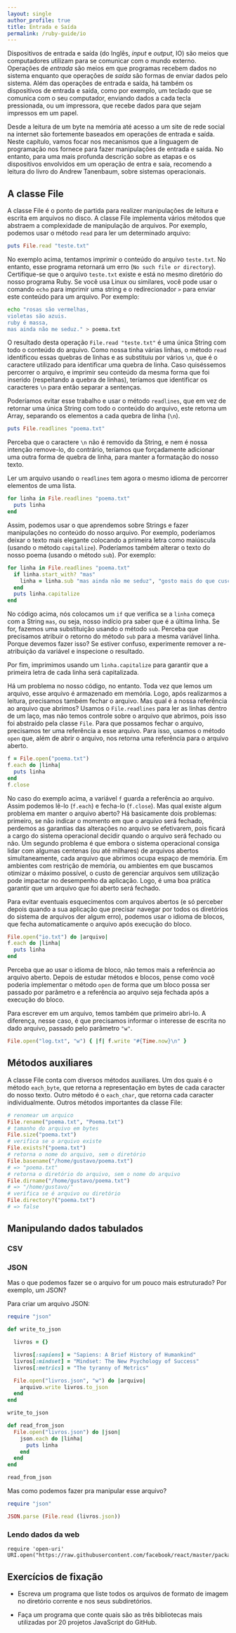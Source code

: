```yaml
---
layout: single
author_profile: true
title: Entrada e Saída
permalink: /ruby-guide/io
---
```


Dispositivos de entrada e saída (do Inglês, *input* e *output*, IO) são meios que computadores utilizam para se comunicar com o mundo externo. Operações de *entrada* são meios em que programas recebem dados no sistema enquanto que operações de  *saída* são formas de enviar dados pelo sistema. Além das operações de entrada e saída, há também os dispositivos de entrada e saída, como por exemplo, um teclado que se comunica com o seu computador, enviando dados a cada tecla pressionada, ou um impressora, que recebe dados para que sejam impressos em um papel.

Desde a leitura de um byte na memória até acesso a um site de rede social na internet são fortemente baseados em operações de entrada e saída. Neste capítulo, vamos focar nos mecanismos que a linguagem de programação nos fornece para fazer manipulações de entrada e saída. No entanto, para uma mais profunda descrição sobre as etapas e os dispositivos envolvidos em um operação de entra e saía, recomendo a leitura do livro do Andrew Tanenbaum, sobre sistemas operacionais.

## A classe File

A classe File é o ponto de partida para realizer manipulações de leitura e escrita em arquivos no disco. A classe File implementa vários métodos que abstraem a complexidade de manipulação de arquivos. Por exemplo, podemos usar o método ```read``` para ler um determinado arquivo:

```ruby
puts File.read "teste.txt"
```

No exemplo acima, tentamos imprimir o conteúdo do arquivo ```teste.txt```. No entanto, esse programa retornará um erro (```No such file or directory```). Certifique-se que o arquivo ```teste.txt``` existe e está no mesmo diretório do nosso programa Ruby. Se você usa Linux ou similares, você pode usar o comando ```echo``` para imprimir uma string e o redirecionador  ```>``` para enviar este conteúdo para um arquivo. Por exemplo:

```bash
echo "rosas são vermelhas,
violetas são azuis.
ruby é massa,
mas ainda não me seduz." > poema.txt
```

O resultado desta operação ```File.read "teste.txt"``` é uma única String com todo o conteúdo do arquivo. Como nossa tinha várias linhas, o método ```read``` identificou essas quebras de linhas e as substituiu por vários ```\n```, que é o caractere utilizado para identificar uma quebra de linha. Caso quiséssemos percorrer o arquivo, e imprimir seu conteúdo da mesma forma que foi inserido (respeitando a quebra de linhas), teríamos que identificar os caracteres ```\n``` para então separar a sentenças.

Poderíamos evitar esse trabalho e usar o método ```readlines```, que em vez de retornar uma única String com todo o conteúdo do arquivo, este retorna um Array, separando os elementos a cada quebra de linha (```\n```).

```ruby
puts File.readlines "poema.txt"
```

Perceba que o caractere ```\n``` não é removido da String, e nem é nossa intenção remove-lo, do contrário, teríamos que forçadamente adicionar uma outra forma de quebra de linha, para manter a formatação do nosso texto.

Ler um arquivo usando o ```readlines``` tem agora o mesmo idioma de percorrer elementos de uma lista.

```ruby
for linha in File.readlines "poema.txt"
  puts linha
end
```

Assim, podemos usar o que aprendemos sobre Strings e fazer manipulações no conteúdo do nosso arquivo. Por exemplo, poderíamos deixar o texto mais elegante colocando a primeira letra como maiúscula (usando o método ```capitalize```). Poderíamos também alterar o texto do nosso poema (usando o método ```sub```). Por exemplo:

```ruby
for linha in File.readlines "poema.txt"
  if linha.start_with? "mas"
    linha = linha.sub "mas ainda não me seduz", "gosto mais do que cuscuz"
  end
  puts linha.capitalize
end
```

No código acima, nós colocamos um ```if``` que verifica se a ```linha``` começa com a String ```mas```, ou seja, nosso indício pra saber que é a última linha. Se for, fazemos uma substituição usando o método ```sub```. Perceba que precisamos atribuir o retorno do método ```sub``` para a mesma variável linha. Porque devemos fazer isso? Se estiver confuso, experimente remover a re-atribuição da variável e inspecione o resultado.

Por fim, imprimimos usando um ```linha.capitalize``` para garantir que a primeira letra de cada linha será capitalizada.

Há um problema no nosso código, no entanto. Toda vez que lemos um arquivo, esse arquivo é armazenado em memória. Logo, após realizarmos a leitura, precisamos também fechar o arquivo. Mas qual é a nossa referência ao arquivo que abrimos? Usamos o ```File.readlines``` para ler as linhas dentro de um laço, mas não temos controle sobre o arquivo que abrimos, pois isso foi abstraído pela classe ```File```. Para que possamos fechar o arquivo, precisamos ter uma referência a esse arquivo. Para isso, usamos o método ```open``` que, além de abrir o arquivo, nos retorna uma referência para o arquivo aberto.

```ruby
f = File.open("poema.txt")
f.each do |linha|
  puts linha
end
f.close
```

No caso do exemplo acima, a variável ```f``` guarda a referência ao arquivo. Assim podemos lê-lo (```f.each```) e fecha-lo (```f.close```). Mas qual existe algum problema em manter o arquivo aberto? Há basicamente dois problemas: primeiro, se não indicar o momento em que o arquivo será fechado, perdemos as garantias das alterações no arquivo se efetivarem, pois ficará a cargo do sistema operacional decidir quando o arquivo será fechado ou não. Um segundo problema é que embora o sistema operacional consiga lidar com algumas centenas (ou até milhares) de arquivos abertos simultaneamente, cada arquivo que abrimos ocupa espaço de memória. Em ambientes com restrição de memória, ou ambientes em que buscamos otimizar o máximo possível, o custo de gerenciar arquivos sem utilização pode impactar no desempenho da aplicação. Logo, é uma boa prática garantir que um arquivo que foi aberto será fechado.


Para evitar eventuais esquecimentos com arquivos abertos (e só perceber depois quando a sua aplicação que precisar navegar por todos os diretórios do sistema de arquivos der algum erro), podemos usar o idioma de blocos, que fecha automaticamente o arquivo após execução do bloco.

```ruby
File.open("io.txt") do |arquivo|
f.each do |linha|
  puts linha
end
```

Perceba que ao usar o idioma de bloco, não temos mais a referência ao arquivo aberto. Depois de estudar métodos e blocos, pense como você poderia implementar o método ```open``` de forma que um bloco possa ser passado por parâmetro e a referência ao arquivo seja fechada após a execução do bloco.

Para escrever em um arquivo, temos também que primeiro abri-lo. A diferença, nesse caso, é que precisamos informar o interesse de escrita no dado arquivo, passado pelo parâmetro ```"w"```.

```ruby
File.open("log.txt", "w") { |f| f.write "#{Time.now}\n" }
```

## Métodos auxiliares

A classe File conta com diversos métodos auxiliares. Um dos quais é o método ```each_byte```, que retorna a representação em bytes de cada caracter do nosso texto. Outro método é o ```each_char```, que retorna cada caracter individualmente. Outros métodos importantes da classe File:

```ruby
# renomear um arquico
File.rename("poema.txt", "Poema.txt")
# tamanho do arquivo em bytes
File.size("poema.txt")
# verifica se o arquivo existe
File.exists?("poema.txt")
# retorna o nome do arquivo, sem o diretório
File.basename("/home/gustavo/poema.txt")
# => "poema.txt"
# retorna o diretório do arquivo, sem o nome do arquivo
File.dirname("/home/gustavo/poema.txt")
# => "/home/gustavo/"
# verifica se é arquivo ou diretório
File.directory?("poema.txt")
# => false
```

## Manipulando dados tabulados

### CSV

### JSON

Mas o que podemos fazer se o arquivo for um pouco mais estruturado? Por exemplo, um JSON?

Para criar um arquivo JSON:


```ruby
require "json"

def write_to_json

  livros = {}

  livros[:sapiens] = "Sapiens: A Brief History of Humankind"
  livros[:mindset] = "Mindset: The New Psychology of Success"
  livros[:metrics] = "The tyranny of Metrics"

  File.open("livros.json", "w") do |arquivo|
    arquivo.write livros.to_json
  end
end

write_to_json
```

```ruby
def read_from_json
  File.open("livros.json") do |json|
    json.each do |linha|
      puts linha
    end
  end
end

read_from_json
```

Mas como podemos fazer pra manipular esse arquivo?

```ruby
require "json"

JSON.parse (File.read (livros.json))
```

### Lendo dados da web

```
require 'open-uri'
URI.open("https://raw.githubusercontent.com/facebook/react/master/package.json")
```

## Exercícios de fixação

- Escreva um programa que liste todos os arquivos de formato de imagem no diretório corrente e nos seus subdiretórios.

- Faça um programa que conte quais são as três bibliotecas mais utilizadas por 20 projetos JavaScript do GitHub.
